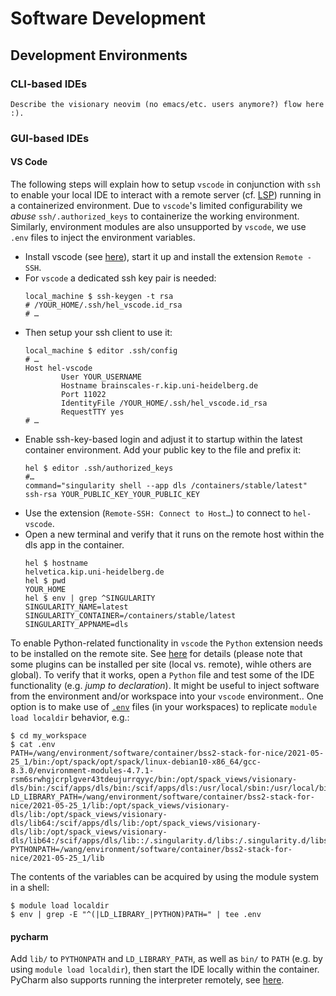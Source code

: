 # Software Development


## Development Environments

### CLI-based IDEs

```{todo}
Describe the visionary neovim (no emacs/etc. users anymore?) flow here :).
```

### GUI-based IDEs

#### VS Code

The following steps will explain how to setup `vscode` in conjunction with `ssh` to enable your local IDE to interact with a remote server (cf.  [LSP](https://en.wikipedia.org/wiki/Language_Server_Protocol)) running in a containerized environment.
Due to `vscode`'s limited configurability we *abuse* `ssh/.authorized_keys` to containerize the working environment.
Similarly, environment modules are also unsupported by `vscode`, we use `.env` files to inject the environment variables.

* Install vscode (see [here](https://code.visualstudio.com/docs/setup/setup-overview)), start it up and install the extension `Remote - SSH`.
* For `vscode` a dedicated ssh key pair is needed:
  ```
  local_machine $ ssh-keygen -t rsa
  # /YOUR_HOME/.ssh/hel_vscode.id_rsa
  # …
  ```
* Then setup your ssh client to use it:
  ```
  local_machine $ editor .ssh/config
  # …
  Host hel-vscode
          User YOUR_USERNAME
          Hostname brainscales-r.kip.uni-heidelberg.de
          Port 11022
          IdentityFile /YOUR_HOME/.ssh/hel_vscode.id_rsa
          RequestTTY yes
  # …
  ```
* Enable ssh-key-based login and adjust it to startup within the latest container environment.
  Add your public key to the file and prefix it:
  ```
  hel $ editor .ssh/authorized_keys
  #…
  command="singularity shell --app dls /containers/stable/latest" ssh-rsa YOUR_PUBLIC_KEY_YOUR_PUBLIC_KEY
  ```
* Use the extension (`Remote-SSH: Connect to Host…`) to connect to `hel-vscode`.
* Open a new terminal and verify that it runs on the remote host within the dls app in the container.
  ```
  hel $ hostname
  helvetica.kip.uni-heidelberg.de
  hel $ pwd
  YOUR_HOME
  hel $ env | grep ^SINGULARITY
  SINGULARITY_NAME=latest
  SINGULARITY_CONTAINER=/containers/stable/latest
  SINGULARITY_APPNAME=dls
  ```

To enable Python-related functionality in `vscode` the `Python` extension needs to be installed on the remote site.
See [here](https://code.visualstudio.com/docs/languages/python) for details (please note that some plugins can be installed per site (local vs. remote), wihle others are global).
To verify that it works, open a `Python` file and test some of the IDE functionality (e.g. *jump to declaration*).
It might be useful to inject software from the environment and/or workspace into your `vscode` environment..
One option is to make use of [`.env`](https://code.visualstudio.com/docs/python/environments#_environment-variable-definitions-file) files (in your workspaces) to replicate `module load localdir` behavior, e.g.:
```
$ cd my_workspace
$ cat .env
PATH=/wang/environment/software/container/bss2-stack-for-nice/2021-05-25_1/bin:/opt/spack/opt/spack/linux-debian10-x86_64/gcc-8.3.0/environment-modules-4.7.1-rsm6srwhgjcrplgver43tdeujurrqyyc/bin:/opt/spack_views/visionary-dls/bin:/scif/apps/dls/bin:/scif/apps/dls:/usr/local/sbin:/usr/local/bin:/usr/sbin:/usr/bin:/sbin:/bin
LD_LIBRARY_PATH=/wang/environment/software/container/bss2-stack-for-nice/2021-05-25_1/lib:/opt/spack_views/visionary-dls/lib:/opt/spack_views/visionary-dls/lib64:/scif/apps/dls/lib:/opt/spack_views/visionary-dls/lib:/opt/spack_views/visionary-dls/lib64:/scif/apps/dls/lib::/.singularity.d/libs:/.singularity.d/libs
PYTHONPATH=/wang/environment/software/container/bss2-stack-for-nice/2021-05-25_1/lib
```
The contents of the variables can be acquired by using the module system in a shell:
```
$ module load localdir
$ env | grep -E "^(|LD_LIBRARY_|PYTHON)PATH=" | tee .env
```


#### pycharm

Add `lib/` to `PYTHONPATH` and `LD_LIBRARY_PATH`, as well as `bin/` to `PATH` (e.g. by using `module load localdir`), then start the IDE locally within the container.
PyCharm also supports running the interpreter remotely, see [here](https://www.jetbrains.com/help/pycharm/configuring-remote-interpreters-via-ssh.html).

